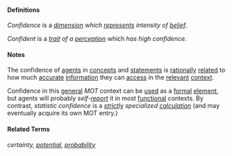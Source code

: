 #### Definitions

*Confidence* is a *[dimension](https://github.com/gcassel/Modular-Organization-Terminology/blob/master/terms/dimension.md) which [represents](https://github.com/gcassel/Modular-Organization-Terminology/blob/master/terms/represent.md) intensity of [belief](https://github.com/gcassel/Modular-Organization-Terminology/blob/master/terms/believe.md)*. 

*Confident* is a *[trait](https://github.com/gcassel/Modular-Organization-Terminology/blob/master/terms/trait.md) of a [perception](https://github.com/gcassel/Modular-Organization-Terminology/blob/master/terms/perceive.md)* which *has high confidence*.

#### Notes

The confidence of [agents](https://github.com/gcassel/Modular-Organization-Terminology/blob/master/terms/agent.md) in [concepts](https://github.com/gcassel/Modular-Organization-Terminology/blob/master/terms/concept.md) and [statements](https://github.com/gcassel/Modular-Organization-Terminology/blob/master/terms/statede.md) is [rationally](https://github.com/gcassel/Modular-Organization-Terminology/blob/master/terms/true.md) [related](https://github.com/gcassel/Modular-Organization-Terminology/blob/master/terms/relate.md) to how much [accurate](https://github.com/gcassel/Modular-Organization-Terminology/blob/master/terms/accuracy.md) [information](https://github.com/gcassel/Modular-Organization-Terminology/blob/master/terms/information.md) they can [access](https://github.com/gcassel/Modular-Organization-Terminology/blob/master/terms/access.md) in the [relevant](https://github.com/gcassel/Modular-Organization-Terminology/blob/master/terms/relevance.md) [context](https://github.com/gcassel/Modular-Organization-Terminology/blob/master/terms/context.md).

Confidence in this [general](https://github.com/gcassel/Modular-Organization-Terminology/blob/master/terms/base.md) *MOT* context can be [used](https://github.com/gcassel/Modular-Organization-Terminology/blob/master/terms/use.md) as a [formal](https://github.com/gcassel/Modular-Organization-Terminology/blob/master/terms/form.md) [element](https://github.com/gcassel/Modular-Organization-Terminology/blob/master/terms/element.md), but agents will probably *self-[report](https://github.com/gcassel/Modular-Organization-Terminology/blob/master/terms/report.md)* it in most [functional](https://github.com/gcassel/Modular-Organization-Terminology/blob/master/terms/function.md) contexts.   By contrast, *statistic confidence* is a *[strictly](https://github.com/gcassel/Modular-Organization-Terminology/blob/master/terms/strict.md) specialized [calculation](https://github.com/gcassel/Modular-Organization-Terminology/blob/master/terms/calculate.md)* (and may eventually acquire its own MOT entry.)

#### Related Terms

*certainty, [potential](https://github.com/gcassel/Modular-Organization-Terminology/blob/master/terms/potential.md), [probability](https://github.com/gcassel/Modular-Organization-Terminology/blob/master/terms/probability.md)*


